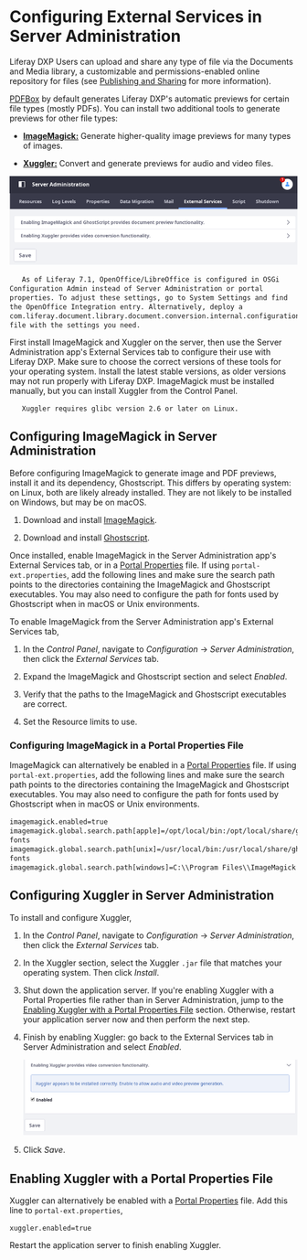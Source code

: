# Configuring External Services in Server Administration

Liferay DXP Users can upload and share any type of file via the Documents and Media library, a customizable and permissions-enabled online repository for files (see [Publishing and Sharing](./../../content-authoring-and-management/documents-and-media/publishing-and-sharing) for more information).

[PDFBox](https://pdfbox.apache.org/) by default generates Liferay DXP's automatic previews for certain file types (mostly PDFs). You can install two additional tools to generate previews for other file types: 

<!--
-   [**OpenOffice:**](https://www.openoffice.org/) or [**LibreOffice:**](https://www.libreoffice.org/)
    Convert and generate previews for many types of documents. 
-->

-   [**ImageMagick:**](https://www.imagemagick.org/script/index.php) Generate higher-quality image previews for many types of images. 

-   [**Xuggler:**](http://www.xuggle.com/xuggler/) Convert and generate previews for audio and video files. 

![Enable ImageMagick, Ghostscript, and Xuggler from the External Services tab.](./configuring-external-services-in-server-administration/images/01.png)

```note::
   As of Liferay 7.1, OpenOffice/LibreOffice is configured in OSGi Configuration Admin instead of Server Administration or portal properties. To adjust these settings, go to System Settings and find the OpenOffice Integration entry. Alternatively, deploy a com.liferay.document.library.document.conversion.internal.configuration.OpenOfficeConfiguration.config file with the settings you need.
```

First install ImageMagick and Xuggler on the server, then use the Server Administration app's External Services tab to configure their use with Liferay DXP. Make sure to choose the correct versions of these tools for your operating system. Install the latest stable versions, as older versions may not run properly with Liferay DXP. ImageMagick must be installed manually, but you can install Xuggler from the Control Panel. 

```tip:::
   Xuggler requires glibc version 2.6 or later on Linux.
```

## Configuring ImageMagick in Server Administration

Before configuring ImageMagick to generate image and PDF previews, install it and its dependency, Ghostscript. This differs by operating system: on Linux, both are likely already installed. They are not likely to be installed on Windows, but may be on macOS.

1. Download and install [ImageMagick](https://www.imagemagick.org/script/index.php).

1. Download and install [Ghostscript](https://www.ghostscript.com/).

Once installed, enable ImageMagick in the Server Administration app's External Services tab, or in a [Portal Properties](./../../installation-and-upgrades/reference/portal-properties.md) file. If using `portal-ext.properties`, add the following lines and make sure the search path points to the directories containing the ImageMagick and Ghostscript executables. You may also need to configure the path for fonts used by Ghostscript when in macOS or Unix environments.

To enable ImageMagick from the Server Administration app's External Services tab,

1. In the *Control Panel*, navigate to *Configuration* &rarr; *Server Administration*, then click the *External Services* tab.

1. Expand the ImageMagick and Ghostscript section and select *Enabled*.

1. Verify that the paths to the ImageMagick and Ghostscript executables are correct.

1. Set the Resource limits to use.

### Configuring ImageMagick in a Portal Properties File

ImageMagick can alternatively be enabled in a [Portal Properties](./../../installation-and-upgrades/reference/portal-properties.md) file. If using `portal-ext.properties`, add the following lines and make sure the search path points to the directories containing the ImageMagick and Ghostscript executables. You may also need to configure the path for fonts used by Ghostscript when in macOS or Unix environments. 

```properties
imagemagick.enabled=true
imagemagick.global.search.path[apple]=/opt/local/bin:/opt/local/share/ghostscript/fonts:/opt/local/share/fonts/urw-fonts
imagemagick.global.search.path[unix]=/usr/local/bin:/usr/local/share/ghostscript/fonts:/usr/local/share/fonts/urw-fonts
imagemagick.global.search.path[windows]=C:\\Program Files\\ImageMagick
```
## Configuring Xuggler in Server Administration

To install and configure Xuggler,

1. In the *Control Panel*, navigate to *Configuration* &rarr; *Server Administration*, then click the *External Services* tab. 

1. In the Xuggler section, select the Xuggler `.jar` file that matches your operating system. Then click *Install*. 

1. Shut down the application server. If you're enabling Xuggler with a Portal Properties file rather than in Server Administration, jump to the [Enabling Xuggler with a Portal Properties File](#enabling-xuggler-wtih-a-portal-properties-file) section. Otherwise, restart your application server now and then perform the next step. 

1. Finish by enabling Xuggler: go back to the External Services tab in Server Administration and select *Enabled*.

   ![Once Xuggler is installed and Liferay DXP is restarted, the Enable check box appears.](./configuring-external-services-in-server-administration/images/02.png)

1. Click *Save*. 

## Enabling Xuggler with a Portal Properties File

Xuggler can alternatively be enabled with a [Portal Properties](./../../installation-and-upgrades/reference/portal-properties.md) file. Add this line to `portal-ext.properties`,

```properties
xuggler.enabled=true
```

Restart the application server to finish enabling Xuggler.
